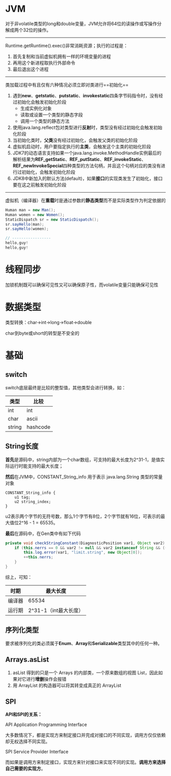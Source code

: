 # JVM

对于非volatile类型的long和double变量，JVM允许将64位的读操作或写操作分解成两个32位的操作。

---

Runtime.getRuntime().exec()非常消耗资源；执行的过程是：

1. 首先复制和当前虚拟机拥有一样的环境变量的进程
2. 再用这个新进程取执行外部命令
3. 最后退出这个进程

---

类加载过程中有且仅有六种情况必须立即对类进行==初始化==

1. 遇到**new**、**getstatic**、**putstatic**、**invokestatic**四条字节码指令时，没有经过初始化会触发初始化阶段
   - 生成实例化对象
   - 读取或设置一个类型的静态字段
   - 调用一个类型的静态方法
2. 使用java.lang.reflect包对类型进行**反射**时，类型没有经过初始化会触发初始化阶段
3. 当初始化类时，**父类**没有经过初始化，会触发父类的初始化阶段
4. 虚拟机启动时，用户要指定执行的**主类**，会触发这个主类的初始化阶段
5. JDK7的动态语言支持如果一个java.lang.invoke.MethodHandle实例最后的解析结果为**REF_getStatic**、**REF_putStatic**、**REF_invokeStatic**、**REF_newInvokeSpecial**四种类型的方法句柄，并且这个句柄对应的类没有进行过初始化，会触发初始化阶段
6. JDK8中新加入的默认方法(default)，如果**接口**的实现类发生了初始化，接口要在这之前触发初始化阶段

---

虚拟机（编译器）在**重载**时是通过参数的**静态类型**而不是实际类型作为判定依据的

```java
Human man = new Man();
Human women = new Women();
StaticDispatch sr = new StaticDispatch();
sr.sayHello(man);
sr.sayHello(women);

// -----------------
hello,guy!
hello,guy!
```

# 线程同步

加锁机制既可以确保可见性又可以确保原子性，而volatile变量只能确保可见性

# 数据类型

类型转换：char->int->long->float->double

char到byte或short的转型是不安全的

# 基础

## switch

switch底层最终是比较的整型值，其他类型会进行转换，如：

| 类型   | 比较     |
| ------ | -------- |
| int    | int      |
| char   | ascii    |
| string | hashcode |

## String长度

**首先**是源码中，string内部为一个char数组，可支持的最大长度为2^31-1，是值实际运行时能支持的最大长度；

**然后**在JVM中，CONSTANT_String_info 用于表示 java.lang.String 类型的常量对象

```
CONSTANT_String_info {
    u1 tag;
    u2 string_index;
}
```

u2表示两个字节的无符号数，那么1个字节有8位，2个字节就有16位，可表示的最大值位2^16 - 1 = 65535。

**最后**在源码中，在Gen类中有如下代码

```java
private void checkStringConstant(DiagnosticPosition var1, Object var2) {
    if (this.nerrs == 0 && var2 != null && var2 instanceof String && ((String)var2).length() >= 65535) {
        this.log.error(var1, "limit.string", new Object[0]);
        ++this.nerrs;
    }
}
```

综上，可知：

| 时期   | 最大长度              |
| ------ | --------------------- |
| 编译器 | 65534                 |
| 运行期 | 2^31-1（int最大长度） |

## 序列化类型

要求被序列化的类必须属于**Enum**、**Array**和**Serializable**类型其中的任何一种。



## Arrays.asList

1. asList 得到的只是一个 Arrays 的内部类，一个原来数组的视图 List，因此如果对它进行**增删**操作会报错
2. 用 ArrayList 的构造器可以将其转变成真正的 ArrayList



## SPI

**API和SPI的关系：**

API Application Programming Interface

大多数情况下，都是实现方来制定接口并完成对接口的不同实现，调用方仅仅依赖却无权选择不同实现。

SPI Service Provider Interface

而如果是调用方来制定接口，实现方来针对接口来实现不同的实现。**调用方来选择自己需要的实现方**。



